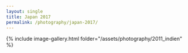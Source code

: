 ```yaml
---
layout: single
title: Japan 2017
permalink: /photography/japan-2017/
---
```


{% include image-gallery.html folder="/assets/photography/2011_indien" %}